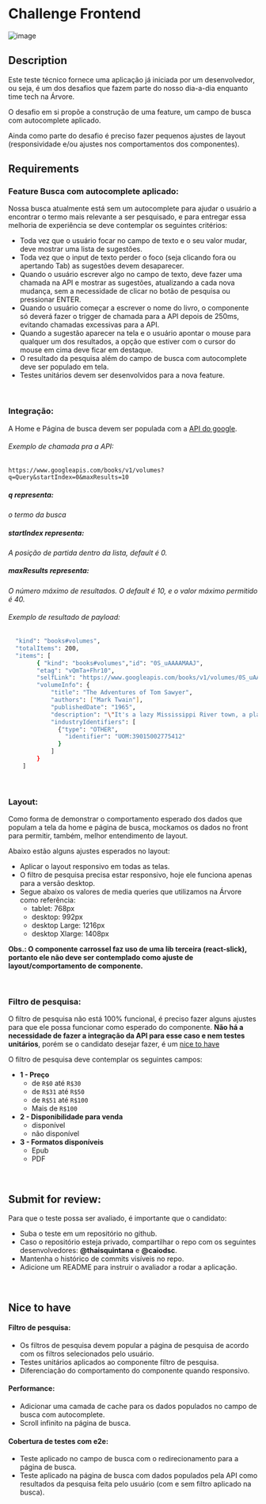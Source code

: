 

# Challenge Frontend

![image](https://assets-global.website-files.com/61155c49f7b752684a9f0584/61201e989ae795462db99155_logo-arvore.svg)

## Description

Este teste técnico fornece uma aplicação já iniciada por um desenvolvedor, ou seja, é um dos desafios que fazem parte do nosso dia-a-dia enquanto time tech na Árvore.

O desafio em si propõe a construção de uma feature, um campo de busca com autocomplete aplicado.

Ainda como parte do desafio é preciso fazer pequenos ajustes de layout (responsividade e/ou ajustes nos comportamentos dos componentes).

## Requirements
### Feature Busca com autocomplete aplicado:
Nossa busca atualmente está sem um autocomplete para ajudar o usuário a encontrar o termo mais relevante a ser pesquisado, e para entregar essa melhoria de experiência se deve contemplar os seguintes critérios:

- Toda vez que o usuário focar no campo de texto e o seu valor mudar, deve mostrar uma lista de sugestões.
- Toda vez que o input de texto perder o foco (seja clicando fora ou apertando Tab) as sugestões devem desaparecer.
- Quando o usuário escrever algo no campo de texto, deve fazer uma chamada na API e mostrar as sugestões, atualizando a cada nova mudança, sem a necessidade de clicar no botão de pesquisa ou pressionar ENTER.
- Quando o usuário começar a escrever o nome do livro, o componente só deverá fazer o trigger de chamada para a API depois de 250ms, evitando chamadas excessivas para a API.
- Quando a sugestão aparecer na tela e o usuário apontar o mouse para qualquer um dos resultados, a opção que estiver com o cursor do mouse em cima deve ficar em destaque.
- O resultado da pesquisa além do campo de busca com autocomplete deve ser populado em tela.
- Testes unitários devem ser desenvolvidos para a nova feature.

<br />

### Integração:

A Home e Página de busca devem ser populada com a [API do google](https://developers.google.com/books/docs/v1/getting_started).

###### Exemplo de chamada pra a API:

`https://www.googleapis.com/books/v1/volumes?q=Query&startIndex=0&maxResults=10`

##### q representa:

_o termo da busca_

##### startIndex representa:

_A posição de partida dentro da lista, default é 0._

##### maxResults representa:

_O número máximo de resultados. O default é 10, e o valor máximo permitido é 40._
<br />

###### Exemplo de resultado de payload:

```bash
  "kind": "books#volumes",
  "totalItems": 200,
  "items": [
        { "kind": "books#volumes","id": "0S_uAAAAMAAJ",
        "etag": "vQmTa+Fhr10",
        "selfLink": "https://www.googleapis.com/books/v1/volumes/0S_uAAAAMAAJ",
        "volumeInfo": {
            "title": "The Adventures of Tom Sawyer",
            "authors": ["Mark Twain"],
            "publishedDate": "1965",
            "description": "\"It's a lazy Mississippi River town, a place where...",
            "industryIdentifiers": [
              {"type": "OTHER",
                "identifier": "UOM:39015002775412"
              }
            ]
        }
    ]
```
<br />

### Layout:
Como forma de demonstrar o comportamento esperado dos dados que populam a tela da home e página de busca, mockamos os dados no front para permitir, também, melhor entendimento de layout.

Abaixo estão alguns ajustes esperados no layout:

- Aplicar o layout responsivo em todas as telas.
- O filtro de pesquisa precisa estar responsivo, hoje ele funciona apenas para a versão desktop.
- Segue abaixo os valores de media queries que utilizamos na Árvore como referência:
    - tablet: 768px
    - desktop: 992px
    - desktop Large: 1216px
    - desktop Xlarge: 1408px


**Obs.: O componente carrossel faz uso de uma lib terceira (react-slick), portanto ele não deve ser contemplado como ajuste de layout/comportamento de componente.**

<br />

### Filtro de pesquisa:
O filtro de pesquisa não está 100% funcional, é preciso fazer alguns ajustes para que ele possa funcionar como esperado do componente. **Não há a necessidade de fazer a integração da API para esse caso e nem testes unitários**, porém se o candidato desejar fazer, é um [nice to have](#nice-to-have)

O filtro de pesquisa deve contemplar os seguintes campos:
- **1 - Preço**
  - de `R$0` até `R$30`
  - de `R$31` até `R$50`
  - de `R$51` até `R$100`
  - Mais de `R$100`
 - **2 - Disponibilidade para venda**
   - disponível
   - não disponível
 - **3 - Formatos disponíveis**
   - Epub
   - PDF

<br />

## Submit for review:
Para que o teste possa ser avaliado, é importante que o candidato:
- Suba o teste em um repositório no github.
- Caso o repositório esteja privado, compartilhar o repo com os seguintes desenvolvedores: **@thaisquintana** e **@caiodsc**.
- Mantenha o histórico de commits visíveis no repo.
- Adicione um README para instruir o avaliador a rodar a aplicação.
<br />

## Nice to have

#### Filtro de pesquisa:
- Os filtros de pesquisa devem popular a página de pesquisa de acordo com os filtros selecionados pelo usuário.
- Testes unitários aplicados ao componente filtro de pesquisa.
- Diferenciação do comportamento do componente quando responsivo.

#### Performance:
- Adicionar uma camada de cache para os dados populados no campo de busca com autocomplete.
- Scroll infinito na página de busca.

#### Cobertura de testes com e2e:
- Teste aplicado no campo de busca com o redirecionamento para a página de busca.
- Teste aplicado na página de busca com dados populados pela API como resultados da pesquisa feita pelo usuário (com e sem filtro aplicado na busca).


